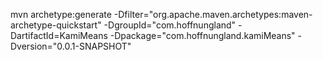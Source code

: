 
mvn archetype:generate -Dfilter="org.apache.maven.archetypes:maven-archetype-quickstart" -DgroupId="com.hoffnungland" -DartifactId=KamiMeans -Dpackage="com.hoffnungland.kamiMeans" -Dversion="0.0.1-SNAPSHOT"